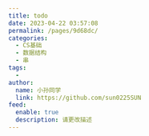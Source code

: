 ```yaml
---
title: todo
date: 2023-04-22 03:57:08
permalink: /pages/9d68dc/
categories:
  - CS基础
  - 数据结构
  - 串
tags:
  - 
author: 
  name: 小孙同学
  link: https://github.com/sun0225SUN
feed: 
  enable: true
  description: 请更改描述
---
```


